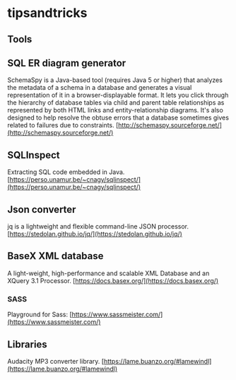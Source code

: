 # tipsandtricks

## Tools

## SQL ER diagram generator
SchemaSpy is a Java-based tool (requires Java 5 or higher) that analyzes the metadata of a schema in a database and generates a visual representation of it in a browser-displayable format. It lets you click through the hierarchy of database tables via child and parent table relationships as represented by both HTML links and entity-relationship diagrams. It's also designed to help resolve the obtuse errors that a database sometimes gives related to failures due to constraints.
[http://schemaspy.sourceforge.net/](http://schemaspy.sourceforge.net/)

## SQLInspect
Extracting SQL code embedded in Java. [https://perso.unamur.be/~cnagy/sqlinspect/](https://perso.unamur.be/~cnagy/sqlinspect/)

## Json converter
jq is a lightweight and flexible command-line JSON processor.
[https://stedolan.github.io/jq/](https://stedolan.github.io/jq/)

## BaseX XML database 
A light-weight, high-performance and scalable XML Database and an XQuery 3.1 Processor. [https://docs.basex.org/](https://docs.basex.org/)

### SASS
Playground for Sass: [https://www.sassmeister.com/](https://www.sassmeister.com/)

## Libraries

Audacity MP3 converter library. [https://lame.buanzo.org/#lamewindl](https://lame.buanzo.org/#lamewindl)
